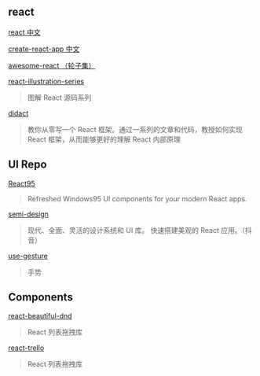 ## react

[react 中文](http://react.caibaojian.com.cn/)

[create-react-app 中文](https://create-react-app.bootcss.com/)

[awesome-react （轮子集）](https://github.com/enaqx/awesome-react)

[react-illustration-series](https://github.com/7kms/react-illustration-series)
> 图解 React 源码系列

[didact](https://github.com/pomber/didact)
> 教你从零写一个 React 框架。通过一系列的文章和代码，教授如何实现 React 框架，从而能够更好的理解 React 内部原理



## UI Repo

[React95](https://github.com/react95-io/React95)
> Refreshed Windows95 UI components for your modern React apps.

[semi-design](https://github.com/DouyinFE/semi-design)
> 现代、全面、灵活的设计系统和 UI 库。 快速搭建美观的 React 应用。（抖音）

[use-gesture](https://github.com/pmndrs/use-gesture)
> 手势

## Components

[react-beautiful-dnd](https://github.com/atlassian/react-beautiful-dnd)
> React 列表拖拽库

[react-trello](https://github.com/rcdexta/react-trello)
> React 列表拖拽库

